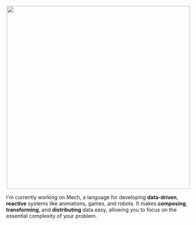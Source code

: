 <p align="center">
  <img width="500px" src="http://mech-lang.org/img/logo.png">
</p>

I'm currently working on Mech, a language for developing **data-driven**, **reactive** systems like animations, games, and robots. It makes **composing**, **transforming**, and **distributing** data easy, allowing you to focus on the essential complexity of your problem. 

<!--
**cmontella/cmontella** is a ✨ _special_ ✨ repository because its `README.md` (this file) appears on your GitHub profile.

Here are some ideas to get you started:

- 🔭 I’m currently working on ...
- 🌱 I’m currently learning ...
- 👯 I’m looking to collaborate on ...
- 🤔 I’m looking for help with ...
- 💬 Ask me about ...
- 📫 How to reach me: ...
- 😄 Pronouns: ...
- ⚡ Fun fact: ...
-->
